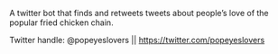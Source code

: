 A twitter bot that finds and retweets tweets about people’s love of the popular fried chicken chain.

Twitter handle: @popeyeslovers || https://twitter.com/popeyeslovers
